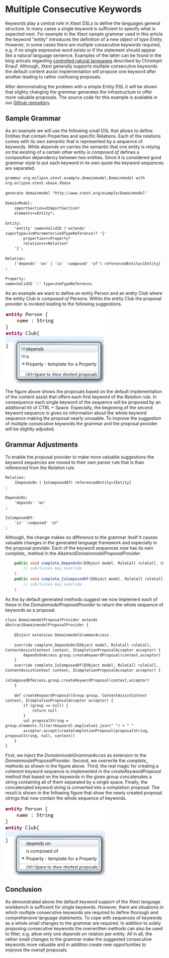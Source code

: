 # Multiple Consecutive Keywords

Keywords play a central role in Xtext DSLs to define the languages general structure. In many cases a single keyword is sufficient to specify what is expected next. For example in the Xtext sample grammar used in this article the keyword "entity" introduces the definition of a new object of type *Entity*. However, in some cases there are multiple consecutive keywords required, e.g. if no single expressive word exists or if the statement should appear like a natural language sentence. Examples of the latter can be found in the blog articals regarding [controlled natural languages](https://blogs.itemis.com/en/xtext-and-controlled-natural-languages-for-software-requirements-part-1)  described by Christoph Knauf. Although, Xtext generally supports multiple consecutive keywords the default content assist implementation  will propose one keyword after another leading to rather confusing proposals. 

After demonstrating the problem with a simple Entity DSL it will be shown that slighty changing the grammar generates the infrastructure to offer more valuable proposals. The source code for this example is available in our [Github repository](https://github.com/itemis/itemis-blog/tree/multiple_keywords).

## Sample Grammar
As an example we will use the following small DSL that allows to define Entities that contain Properties and specific Relations. Each of the relations comes with its own semantic that is represented by a sequence of keywords. While *depends on* carries the semantic that one entity is relying on the existing of a certain other entity *is composed of* defines a composition dependency between two entities. Since it is considered good grammar style to put each keyword in its own quote the keyword sequences are separated. 

```
grammar org.eclipse.xtext.example.domainmodel.Domainmodel with org.eclipse.xtext.xbase.Xbase

generate domainmodel "http://www.xtext.org/example/Domainmodel"

DomainModel:
	importSection=XImportSection?
	elements+=Entity*;

Entity:
	'entity' name=ValidID ('extends' superType=JvmParameterizedTypeReference)? '{'
		properties+=Property*
		relations+=Relation*
	'}';

Relation:
	('depends' 'on' | 'is' 'composed' 'of') referencedEntity=[Entity]
;

Property:
name=ValidID ':' type=JvmTypeReference;
```
    
As an example we want to define an entity Person and an entity Club where the entity Club is *composed of* Persons. Within the entity Club the proposal provider is invoked leading to the following suggestions. 

![Default Proposal Provider](images/ProposalDefault.png)

The figure above shows the proposals based on the default implementation of the content assist that offers each first keyword of the *Relation* rule. In consequence each single keyword of the sequence will be proposed by an additional hit of CTRL + Space. Especially, the beginning of the second keyword sequence *is* gives no information about the whole keyword sequence making the proposal nearly unusable. To improve the suggestion of multiple consecutive keywords the grammar and the proposal provider will be slightly adjusted.

## Grammar Adjustments
To enable the proposal provider to make more valuable suggestions the keyword sequences are moved to their own parser rule that is than referenced from the *Relation* rule. 
```
Relation:
	(DependsOn | IsComposedOf) referencedEntity=[Entity]
;

DependsOn:
	'depends' 'on'
;

IsComposedOf:
	'is' 'composed' 'of'
;
```
Although, the change makes no difference to the grammar itself it causes valuable changes in the generated language framework and especially in the proposal provider. Each of the keyword sequences now has its own *complete_* method in the *AbstractDomainmodelProposalProvider*.
```java
	public void complete_DependsOn(EObject model, RuleCall ruleCall, ContentAssistContext context, ICompletionProposalAcceptor acceptor) {
		// subclasses may override
	}
	public void complete_IsComposedOf(EObject model, RuleCall ruleCall, ContentAssistContext context, ICompletionProposalAcceptor acceptor) {
		// subclasses may override
	}
```
As the by default generated methods suggest we now implement each of these in the *DomainmodelProposalProvider* to return the whole sequence of keywords as a proposal.

```xtend
class DomainmodelProposalProvider extends AbstractDomainmodelProposalProvider {
	
	@Inject extension DomainmodelGrammarAccess
	
	override complete_DependsOn(EObject model, RuleCall ruleCall, ContentAssistContext context, ICompletionProposalAcceptor acceptor) {
		dependsOnAccess.group.createKeywordProposal(context,acceptor)
	}
	override complete_IsComposedOf(EObject model, RuleCall ruleCall, ContentAssistContext context, ICompletionProposalAcceptor acceptor) {
		isComposedOfAccess.group.createKeywordProposal(context,acceptor)
	}
	
	def createKeywordProposal(Group group, ContentAssistContext context, ICompletionProposalAcceptor acceptor) {
		if (group == null) {
			return null
		}
		val proposalString = group.elements.filter(Keyword).map[value].join(" ") + " "
		acceptor.accept(createCompletionProposal(proposalString, proposalString, null, context))
	}
}
```
First, we inject the *DomainmodelGrammarAcces* as extension to the *DomainmodelProposalProvider*. Second, we overwrite the *complete_* methods as shown in the figure above. Third, the real magic for creating a coherent keyword sequence is implemented in the *createKeywordProposal* method that based on the keywords in the given group concatenates a string containing all of them separated by a single space. Finally, the concatenated keyword string is converted into a completion proposal. The result is shown in the following figure that show the newly created proposal strings that now contain the whole sequence of keywords.

 ![Enhanced Proposal Provider](images/ProposalNew.png)

## Conclusion
As demonstrated above the default keyword support of the Xtext language workbench is sufficient for single keywords. However, there are situations in which multiple consecutive keywords are required to define thorough and comprehensive language statements. To cope with sequences of keywords as a whole small changes to the grammar are required. In addition to solely proposing consecutive keywords the overwritten methods can also be used to filter, e.g. allow only one *depends on* relation per entity. All in all, the rather small changes to the grammar make the suggested consecutive keywords more valuable and in addition create new opportunities to improve the overall proposals.
  
